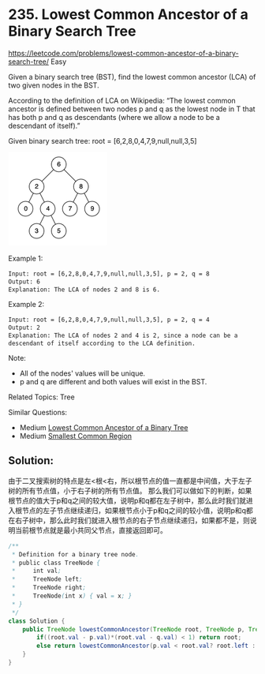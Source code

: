 # 235. Lowest Common Ancestor of a Binary Search Tree
<https://leetcode.com/problems/lowest-common-ancestor-of-a-binary-search-tree/>
Easy

Given a binary search tree (BST), find the lowest common ancestor (LCA) of two given nodes in the BST.

According to the definition of LCA on Wikipedia: “The lowest common ancestor is defined between two nodes p and q as the lowest node in T that has both p and q as descendants (where we allow a node to be a descendant of itself).”

Given binary search tree:  root = [6,2,8,0,4,7,9,null,null,3,5]

![alt text](../resources/binarysearchtree_improved.png)

 

Example 1:

    Input: root = [6,2,8,0,4,7,9,null,null,3,5], p = 2, q = 8
    Output: 6
    Explanation: The LCA of nodes 2 and 8 is 6.
Example 2:

    Input: root = [6,2,8,0,4,7,9,null,null,3,5], p = 2, q = 4
    Output: 2
    Explanation: The LCA of nodes 2 and 4 is 2, since a node can be a descendant of itself according to the LCA definition.


Note:
* All of the nodes' values will be unique.
* p and q are different and both values will exist in the BST.

Related Topics: Tree

Similar Questions:
* Medium [Lowest Common Ancestor of a Binary Tree](https://leetcode.com/problems/lowest-common-ancestor-of-a-binary-tree/)
* Medium [Smallest Common Region](https://leetcode.com/problems/smallest-common-region/)

## Solution:
由于二叉搜索树的特点是左<根<右，所以根节点的值一直都是中间值，大于左子树的所有节点值，小于右子树的所有节点值。
那么我们可以做如下的判断，如果根节点的值大于p和q之间的较大值，说明p和q都在左子树中，那么此时我们就进入根节点的左子节点继续递归，如果根节点小于p和q之间的较小值，说明p和q都在右子树中，那么此时我们就进入根节点的右子节点继续递归，如果都不是，则说明当前根节点就是最小共同父节点，直接返回即可。

```java
/**
 * Definition for a binary tree node.
 * public class TreeNode {
 *     int val;
 *     TreeNode left;
 *     TreeNode right;
 *     TreeNode(int x) { val = x; }
 * }
 */
class Solution {
    public TreeNode lowestCommonAncestor(TreeNode root, TreeNode p, TreeNode q) {
        if((root.val - p.val)*(root.val - q.val) < 1) return root;
        else return lowestCommonAncestor(p.val < root.val? root.left : root.right, p, q);
    }
}
```

